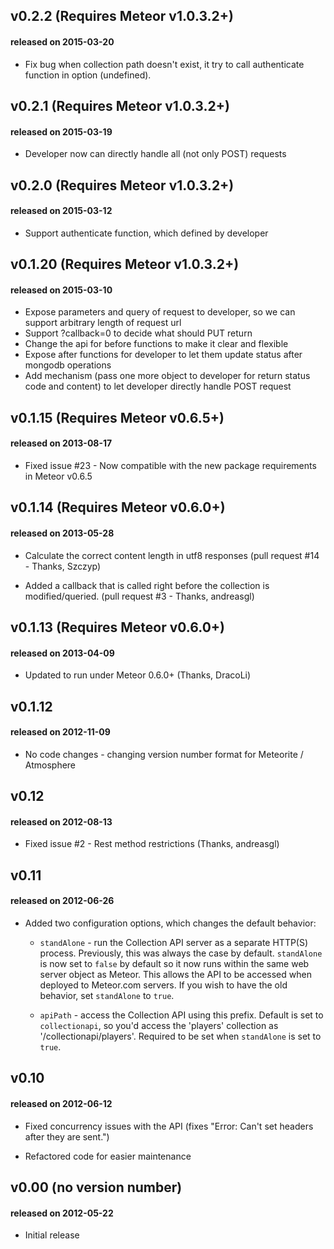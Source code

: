 ## v0.2.2 (Requires Meteor v1.0.3.2+)
#### released on 2015-03-20
* Fix bug when collection path doesn't exist, it try to call authenticate function in option (undefined).

## v0.2.1 (Requires Meteor v1.0.3.2+)
#### released on 2015-03-19
* Developer now can directly handle all (not only POST) requests

## v0.2.0 (Requires Meteor v1.0.3.2+)
#### released on 2015-03-12

* Support authenticate function, which defined by developer

## v0.1.20 (Requires Meteor v1.0.3.2+)
#### released on 2015-03-10

* Expose parameters and query of request to developer, so we can support arbitrary length of request url
* Support ?callback=0 to decide what should PUT return
* Change the api for before functions to make it clear and flexible
* Expose after functions for developer to let them update status after mongodb operations
* Add mechanism (pass one more object to developer for return status code and content) to let developer directly handle POST request

## v0.1.15 (Requires Meteor v0.6.5+)
#### released on 2013-08-17

* Fixed issue #23 - Now compatible with the new package requirements in Meteor v0.6.5


## v0.1.14 (Requires Meteor v0.6.0+)
#### released on 2013-05-28

* Calculate the correct content length in utf8 responses (pull request #14 - Thanks, Szczyp)

* Added a callback that is called right before the collection is modified/queried. (pull request #3 - Thanks, andreasgl)


## v0.1.13 (Requires Meteor v0.6.0+)
#### released on 2013-04-09

* Updated to run under Meteor 0.6.0+ (Thanks, DracoLi)


## v0.1.12
#### released on 2012-11-09

* No code changes - changing version number format for Meteorite / Atmosphere


## v0.12
#### released on 2012-08-13

* Fixed issue #2 - Rest method restrictions (Thanks, andreasgl)


## v0.11
#### released on 2012-06-26

* Added two configuration options, which changes the default behavior:

  * `standAlone` - run the Collection API server as a separate HTTP(S) process. Previously, this was always the case by default. `standAlone` is now set to `false` by default so it now runs within the same web server object as Meteor. This allows the API to be accessed when deployed to Meteor.com servers. If you wish to have the old behavior, set `standAlone` to `true`.

  * `apiPath` - access the Collection API using this prefix. Default is set to `collectionapi`, so you'd access the 'players' collection as '/collectionapi/players'. Required to be set when `standAlone` is set to `true`.


## v0.10
#### released on 2012-06-12

* Fixed concurrency issues with the API (fixes "Error: Can't set headers after they are sent.")

* Refactored code for easier maintenance


## v0.00 (no version number)
#### released on 2012-05-22

* Initial release
